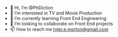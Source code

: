 - 👋 Hi, I’m @PhDiction
- 👀 I’m interested in TV and Movie Production
- 🌱 I’m currently learning Front End Engineering
- 💞️ I’m looking to collaborate on Front End projects
- 📫 How to reach me tyler.e.morton@gmail.com

<!---
PhDiction/PhDiction is a ✨ special ✨ repository because its `README.md` (this file) appears on your GitHub profile.
You can click the Preview link to take a look at your changes.
--->

